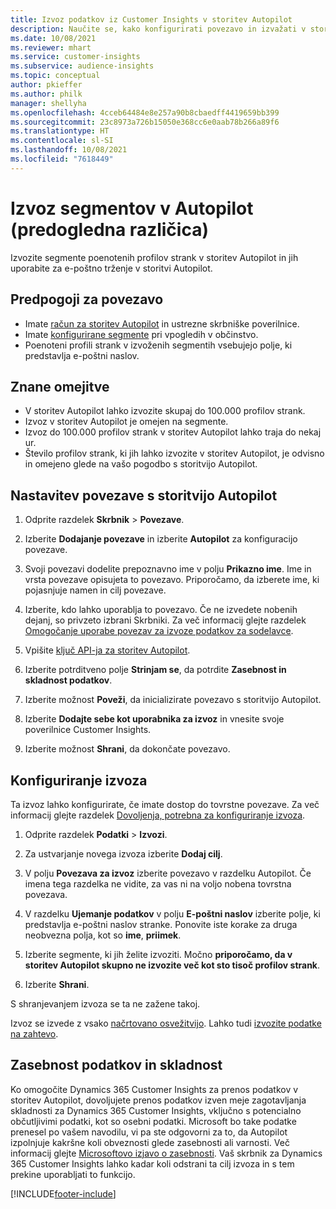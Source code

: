 ```yaml
---
title: Izvoz podatkov iz Customer Insights v storitev Autopilot
description: Naučite se, kako konfigurirati povezavo in izvažati v storitev Autopilot.
ms.date: 10/08/2021
ms.reviewer: mhart
ms.service: customer-insights
ms.subservice: audience-insights
ms.topic: conceptual
author: pkieffer
ms.author: philk
manager: shellyha
ms.openlocfilehash: 4cceb64484e8e257a90b8cbaedff4419659bb399
ms.sourcegitcommit: 23c8973a726b15050e368cc6e0aab78b266a89f6
ms.translationtype: HT
ms.contentlocale: sl-SI
ms.lasthandoff: 10/08/2021
ms.locfileid: "7618449"
---
```

# <a name="export-segments-to-autopilot-preview"></a>Izvoz segmentov v Autopilot (predogledna različica)

Izvozite segmente poenotenih profilov strank v storitev Autopilot in jih uporabite za e-poštno trženje v storitvi Autopilot. 

## <a name="prerequisites-for-a-connection"></a>Predpogoji za povezavo

-   Imate [račun za storitev Autopilot](https://www.autopilothq.com/) in ustrezne skrbniške poverilnice.
-   Imate [konfigurirane segmente](segments.md) pri vpogledih v občinstvo.
-   Poenoteni profili strank v izvoženih segmentih vsebujejo polje, ki predstavlja e-poštni naslov.

## <a name="known-limitations"></a>Znane omejitve

- V storitev Autopilot lahko izvozite skupaj do 100.000 profilov strank.
- Izvoz v storitev Autopilot je omejen na segmente.
- Izvoz do 100.000 profilov strank v storitev Autopilot lahko traja do nekaj ur. 
- Število profilov strank, ki jih lahko izvozite v storitev Autopilot, je odvisno in omejeno glede na vašo pogodbo s storitvijo Autopilot.

## <a name="set-up-connection-to-autopilot"></a>Nastavitev povezave s storitvijo Autopilot

1. Odprite razdelek **Skrbnik** > **Povezave**.

1. Izberite **Dodajanje povezave** in izberite **Autopilot** za konfiguracijo povezave.

1. Svoji povezavi dodelite prepoznavno ime v polju **Prikazno ime**. Ime in vrsta povezave opisujeta to povezavo. Priporočamo, da izberete ime, ki pojasnjuje namen in cilj povezave.

1. Izberite, kdo lahko uporablja to povezavo. Če ne izvedete nobenih dejanj, so privzeto izbrani Skrbniki. Za več informacij glejte razdelek [Omogočanje uporabe povezav za izvoze podatkov za sodelavce](connections.md#allow-contributors-to-use-a-connection-for-exports).

1. Vpišite [ključ API-ja za storitev Autopilot](https://autopilot.docs.apiary.io/#).

1. Izberite potrditveno polje **Strinjam se**, da potrdite **Zasebnost in skladnost podatkov**.

1. Izberite možnost **Poveži**, da inicializirate povezavo s storitvijo Autopilot.

1. Izberite **Dodajte sebe kot uporabnika za izvoz** in vnesite svoje poverilnice Customer Insights.

1. Izberite možnost **Shrani**, da dokončate povezavo.

## <a name="configure-an-export"></a>Konfiguriranje izvoza

Ta izvoz lahko konfigurirate, če imate dostop do tovrstne povezave. Za več informacij glejte razdelek [Dovoljenja, potrebna za konfiguriranje izvoza](export-destinations.md#set-up-a-new-export).

1. Odprite razdelek **Podatki** > **Izvozi**.

1. Za ustvarjanje novega izvoza izberite **Dodaj cilj**.

1. V polju **Povezava za izvoz** izberite povezavo v razdelku Autopilot. Če imena tega razdelka ne vidite, za vas ni na voljo nobena tovrstna povezava.

1. V razdelku **Ujemanje podatkov** v polju **E-poštni naslov** izberite polje, ki predstavlja e-poštni naslov stranke. Ponovite iste korake za druga neobvezna polja, kot so **ime**, **priimek**.

1. Izberite segmente, ki jih želite izvoziti. Močno **priporočamo, da v storitev Autopilot skupno ne izvozite več kot sto tisoč profilov strank**. 

1. Izberite **Shrani**.

S shranjevanjem izvoza se ta ne zažene takoj.

Izvoz se izvede z vsako [načrtovano osvežitvijo](system.md#schedule-tab). Lahko tudi [izvozite podatke na zahtevo](export-destinations.md#run-exports-on-demand). 

## <a name="data-privacy-and-compliance"></a>Zasebnost podatkov in skladnost

Ko omogočite Dynamics 365 Customer Insights za prenos podatkov v storitev Autopilot, dovoljujete prenos podatkov izven meje zagotavljanja skladnosti za Dynamics 365 Customer Insights, vključno s potencialno občutljivimi podatki, kot so osebni podatki. Microsoft bo take podatke prenesel po vašem navodilu, vi pa ste odgovorni za to, da Autopilot izpolnjuje kakršne koli obveznosti glede zasebnosti ali varnosti. Več informacij glejte [Microsoftovo izjavo o zasebnosti](https://go.microsoft.com/fwlink/?linkid=396732).
Vaš skrbnik za Dynamics 365 Customer Insights lahko kadar koli odstrani ta cilj izvoza in s tem prekine uporabljati to funkcijo.


[!INCLUDE[footer-include](../includes/footer-banner.md)]
